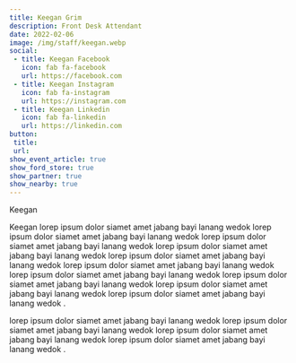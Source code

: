 ```yaml
---
title: Keegan Grim
description: Front Desk Attendant
date: 2022-02-06
image: /img/staff/keegan.webp
social: 
 - title: Keegan Facebook
   icon: fab fa-facebook
   url: https://facebook.com
 - title: Keegan Instagram
   icon: fab fa-instagram
   url: https://instagram.com
 - title: Keegan Linkedin
   icon: fab fa-linkedin
   url: https://linkedin.com
button:
 title: 
 url: 
show_event_article: true
show_ford_store: true
show_partner: true
show_nearby: true
---
```

Keegan

Keegan lorep ipsum dolor siamet amet jabang bayi lanang wedok lorep ipsum dolor siamet amet jabang bayi lanang wedok lorep ipsum dolor siamet amet jabang bayi lanang wedok lorep ipsum dolor siamet amet jabang bayi lanang wedok lorep ipsum dolor siamet amet jabang bayi lanang wedok lorep ipsum dolor siamet amet jabang bayi lanang wedok lorep ipsum dolor siamet amet jabang bayi lanang wedok lorep ipsum dolor siamet amet jabang bayi lanang wedok lorep ipsum dolor siamet amet jabang bayi lanang wedok lorep ipsum dolor siamet amet jabang bayi lanang wedok .

lorep ipsum dolor siamet amet jabang bayi lanang wedok lorep ipsum dolor siamet amet jabang bayi lanang wedok lorep ipsum dolor siamet amet jabang bayi lanang wedok lorep ipsum dolor siamet amet jabang bayi lanang wedok .

